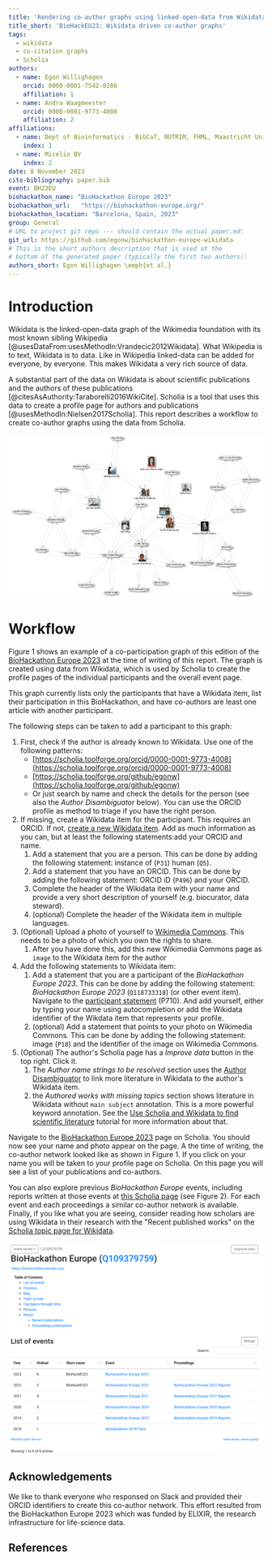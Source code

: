 ```yaml
---
title: 'Rendering co-author graphs using linked-open-data from Wikidata'
title_short: 'BioHackEU23: Wikidata driven co-author graphs'
tags:
  - wikidata
  - co-citation graphs
  - Scholia
authors:
  - name: Egon Willighagen
    orcid: 0000-0001-7542-0286
    affiliation: 1
  - name: Andra Waagmeester
    orcid: 0000-0001-9773-4008
    affiliation: 2
affiliations:
  - name: Dept of Bioinformatics - BiGCaT, NUTRIM, FHML, Maastricht University
    index: 1
  - name: Micelio BV
    index: 2
date: 8 November 2023
cito-bibliography: paper.bib
event: BH23EU
biohackathon_name: "BioHackathon Europe 2023"
biohackathon_url:   "https://biohackathon-europe.org/"
biohackathon_location: "Barcelona, Spain, 2023"
group: General
# URL to project git repo --- should contain the actual paper.md:
git_url: https://github.com/egonw/biohackathon-europe-wikidata
# This is the short authors description that is used at the
# bottom of the generated paper (typically the first two authors):
authors_short: Egon Willighagen \emph{et al.}
---
```



# Introduction
Wikidata is the linked-open-data graph of the Wikimedia foundation with its most known sibling Wikipedia
[@usesDataFrom:usesMethodIn:Vrandecic2012Wikidata]. What Wikipedia
is to text, Wikidata is to data. Like in Wikipedia linked-data can be added for everyone, by everyone. This makes Wikidata
a very rich source of data.

A substantial part of the data on Wikidata is about scientific publications and the authors of these
publications [@citesAsAuthority:Taraborelli2016WikiCite]. Scholia
is a tool that uses this data to create a profile page for authors and publications [@usesMethodIn:Nielsen2017Scholia]. 
This report describes a workflow to create co-author graphs using the data from Scholia. 

![Co-author network of participants of BioHackathon Europe 2023, as defined by data in Wikidata on 2023-11-02 at 15:00 CET.](./coauthor-network-20231102-1500.png)

# Workflow
Figure 1 shows an example of a co-participation graph of this edition of the
[BioHackathon Europe 2023](https://github.com/elixir-europe/biohackathon-projects-2023) at the time of writing 
of this report. The graph is created using data from Wikidata, which is used by Scholia to create the profile pages of the individual
participants and the overall event page. 

This graph currently lists only the participants that have a Wikidata item, list their participation in this
BioHackathon, and have co-authors are least one article with another participant.

The following steps can be taken to add a participant to this graph:

1. First, check if the author is already known to Wikidata. Use one of the following patterns:
   * [https://scholia.toolforge.org/orcid/0000-0001-9773-4008](https://scholia.toolforge.org/orcid/0000-0001-9773-4008)
   * [https://scholia.toolforge.org/github/egonw](https://scholia.toolforge.org/github/egonw)
   * Or just search by name and check the details for the person (see also the *Author Disambiguator* below). You can use the ORCID profile as method to triage if you have the right person.
2. If missing, create a Wikidata item for the participant. This requires an ORCID. If not, [create a new Wikidata item](https://www.wikidata.org/wiki/Special:NewItem). Add as much information as you can, but at least the following statements:add your ORCID and name.
   1. Add a statement that you are a person. This can be done by adding the following statement: instance of (`P31`) human (`Q5`).
   2. Add a statement that you have an ORCID. This can be done by adding the following statement: ORCID iD (`P496`) and your ORCID.
   3. Complete the header of the Wikidata item with your name and provide a very short description of yourself (e.g. biocurator, data steward).
   4. (optional) Complete the header of the Wikidata item in multiple languages. 
3. (Optional) Upload a photo of yourself to [Wikimedia Commons](https://commons.wikimedia.org/wiki/Special:UploadWizard). This needs to be a photo of which you own the rights to share. 
   1. After you have done this, add this new Wikimedia Commons page as `image` to the Wikidata item for the author
4. Add the following statements to Wikidata item:
   1. Add a statement that you are a participant of the *BioHackathon Europe 2023*. This can be done by adding the following statement: *BioHackathon Europe 2023* (`Q118733318`) (or other event item). Navigate to the [participant statement](https://www.wikidata.org/wiki/Q118733318#P710) (P710). And add yourself, either by typing your name using autocompletion or add the Wikidata identifier of the Wikdata item that represents your profile.
   2. (optional) Add a statement that points to your photo on Wikimedia Commons. This can be done by adding the following statement: image (`P18`) and the identifier of the image on Wikimedia Commons.
5. (Optional) The author's Scholia page has a *Improve data* button in the top right. Click it.
   1. The *Author name strings to be resolved* section uses the [Author Disambiguator](https://scholia.toolforge.org/topic/Q76693569) to link more literature in Wikidata to the author's Wikidata item.
   2. the *Authored works with missing topics* section shows literature in Wikidata without `main subject` annotation. This is a more powerful keyword annotation. See the [Use Scholia and Wikidata to find scientific literature](https://laurendupuis.github.io/Scholia_tutorial/) tutorial for more information about that.

Navigate to the [BioHackathon Europe 2023](https://scholia.toolforge.org/event/Q118733318) page on Scholia.
You should now see your name and photo appear on the page. A the time of writing, the co-author network looked
like as shown in Figure 1. If you click on your name you will be taken to your profile page on Scholia. On this page you will see a list of your publications and co-authors.

You can also explore previous *BioHackathon Europe* events, including reports written at those events
at [this Scholia page](https://scholia.toolforge.org/event-series/Q109379759) (see Figure 2). For each event
and each proceedings a similar co-author network is available.
Finally, if you like what you are seeing, consider reading how scholars are using Wikidata in their research
with the "Recent published works" on the [Scholia topic page for Wikidata](https://scholia.toolforge.org/topic/Q2013).

![Screenshot of the Scholia page for the BioHackathon Europe event series.](./BioHackEU-Series.png)

## Acknowledgements

We like to thank everyone who responsed on Slack and provided their ORCID identifiers to create this co-author network.
This effort resulted from the BioHackathon Europe 2023 which was funded by ELIXIR, the research infrastructure for life-science data.

## References
